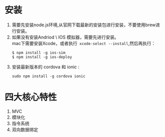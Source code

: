 # 安装
1. 需要先安装node.js环境,从官网下载最新的安装包进行安装，不要使用brew进行安装。
2. 如果没有安装Andriod \ IOS 模拟器，需要先进行安装。     
    mac下需要安装Xcode，或者执行` xcode-select --install`,然后再执行：      
    ```
    $ npm install -g ios-sim    
    $ npm install -g ios-deploy
    ```
3. 安装最新版本的 cordova 和 ionic :    
    ```
    sudo npm install -g cordova ionic
    ```

# 四大核心特性
1. MVC
2. 模块化
3. 指令系统
4. 双向数据绑定